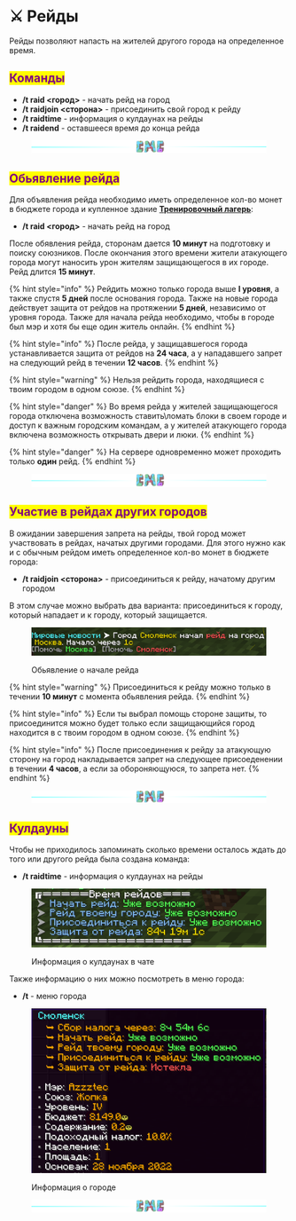 # ⚔ Рейды

Рейды позволяют напасть на жителей другого города на определенное время.

## <mark style="color:purple;">Команды</mark>

* **/t raid <город>** - начать рейд на город
* **/t raidjoin <сторона>** - присоединить свой город к рейду
* **/t raidtime** - информация о кулдаунах на рейды
* **/t raidend** - оставшееся время до конца рейда

<figure><img src="../.gitbook/assets/gitlab_hr7.svg" alt=""><figcaption></figcaption></figure>

## <mark style="color:purple;">Обьявление рейда</mark>

Для объявления рейда необходимо иметь определенное кол-во монет в бюджете города и купленное здание [**Тренировочный лагерь**](buildings.md#trenirovochnyi-lager):

* **/t raid <город>** - начать рейд на город

После обявления рейда, сторонам дается **10 минут** на подготовку и поиску союзников. После окончания этого времени жители атакующего города могут наносить урон жителям защищающегося в их городе. Рейд длится **15 минут**.

{% hint style="info" %}
Рейдить можно только города выше **I уровня**, а также спустя **5 дней** после основания города. Также на новые города действует защита от рейдов на протяжении **5 дней**, независимо от уровня города. Также для начала рейда необходимо, чтобы в городе был мэр и хотя бы еще один житель онлайн.
{% endhint %}

{% hint style="info" %}
После рейда, у защищавшегося города устанавливается защита от рейдов на **24 часа**, а у нападавшего запрет на следующий рейд в течении **12 часов**.
{% endhint %}

{% hint style="warning" %}
Нельзя рейдить города, находящиеся с твоим городом в одном союзе.
{% endhint %}

{% hint style="danger" %}
Во время рейда у жителей защищающегося города отключена возможность ставить\ломать блоки в своем городе и доступ к важным городским командам, а у жителей атакующего города включена возможность открывать двери и люки.
{% endhint %}

{% hint style="danger" %}
На сервере одновременно может проходить только **один** рейд.
{% endhint %}

<figure><img src="../.gitbook/assets/gitlab_hr7.svg" alt=""><figcaption></figcaption></figure>

## <mark style="color:purple;">Участие в рейдах других городов</mark>

В ожидании завершения запрета на рейды, твой город может участвовать в рейдах, начатых другими городами. Для этого нужно как и с обычным рейдом иметь определенное кол-во монет в бюджете города:

* **/t raidjoin <сторона>** - присоединиться к рейду, начатому другим городом

В этом случае можно выбрать два варианта: присоединиться к городу, который нападает и к городу, который защищается.

<figure><img src="../.gitbook/assets/Screenshot from 2022-11-30 08-06-53.png" alt=""><figcaption><p>Обьявление о начале рейда</p></figcaption></figure>

{% hint style="warning" %}
Присоединиться к рейду можно только в течении **10 минут** с момента обьявления рейда.
{% endhint %}

{% hint style="info" %}
Если ты выбрал помощь стороне защиты, то присоединится можно будет только если защищающийся город находится в с твоим городом в одном союзе.
{% endhint %}

{% hint style="info" %}
После присоединения к рейду за атакующую сторону на город накладывается запрет на следующее присоеденении в течении **4 часов**, а если за обороняющуюся, то запрета нет.
{% endhint %}

<figure><img src="../.gitbook/assets/gitlab_hr7.svg" alt=""><figcaption></figcaption></figure>

## <mark style="color:purple;">Кулдауны</mark>

Чтобы не приходилось запоминать сколько времени осталось ждать до того или другого рейда была создана команда:

* **/t raidtime** - информация о кулдаунах на рейды

<figure><img src="../.gitbook/assets/Screenshot from 2022-11-30 10-20-14.png" alt=""><figcaption><p>Информация о кулдаунах в чате</p></figcaption></figure>

Также информацию о них можно посмотреть в меню города:

* **/t** - меню города

<figure><img src="../.gitbook/assets/Screenshot from 2022-11-30 08-06-24.png" alt=""><figcaption><p>Информация о городе</p></figcaption></figure>

<figure><img src="../.gitbook/assets/gitlab_hr7.svg" alt=""><figcaption></figcaption></figure>
